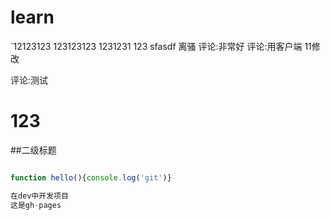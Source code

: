 # learn
`12123123
123123123
1231231
123
sfasdf
离骚
评论:非常好
评论:用客户端
11修改

评论:测试
# 123
##二级标题

```js

function hello(){console.log('git')}

在dev中开发项目
这是gh-pages